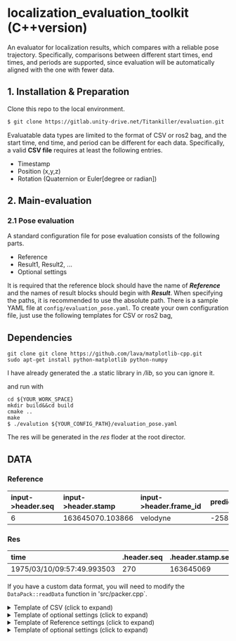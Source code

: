# localization_evaluation_toolkit (C++version)

An evaluator for localization results, which compares with a reliable pose trajectory. Specifically, comparisons between different start times, end times, and periods are supported, since evaluation will be automatically aligned with the one with fewer data.

## 1. Installation & Preparation

Clone this repo to the local environment.

```sh
$ git clone https://gitlab.unity-drive.net/Titankiller/evaluation.git
```

Evaluatable data types are limited to the format of CSV or ros2 bag, and the start time, end time, and period can be different for each data.
Specifically, a valid **CSV file** requires at least the following entries.

- Timestamp
- Position (x,y,z)
- Rotation (Quaternion or Euler[degree or radian])

## 2. Main-evaluation

### 2.1 Pose evaluation

A standard configuration file for pose evaluation consists of the following parts.

- Reference
- Result1, Result2, ...
- Optional settings

It is required that the reference block should have the name of ***Reference*** and the names of result blocks should begin with ***Result***.
When specifying the paths, it is recommended to use the absolute path.
There is a sample YAML file at `config/evaluation_pose.yaml`.
To create your own configuration file, just use the following templates for CSV or ros2 bag,

## Dependencies

```
git clone git clone https://github.com/lava/matplotlib-cpp.git
sudo apt-get install python-matplotlib python-numpy
```

I have already generated the .a static library in */lib*, so you can ignore it.

and run with

```
cd ${YOUR_WORK_SPACE}
mkdir build&&cd build
cmake ..
make
$ ./evalution ${YOUR_CONFIG_PATH}/evaluation_pose.yaml
```

The res will be generated in the *res* floder at the root director.

## DATA

### Reference

| input->header.seq | input->header.stamp | input->header.frame_id | predict_pose_x | predict_pose_y | predict_pose_z | predict_pose_roll | predict_pose_pitch | predict_pose_yaw | exe_time_sum |
| :------------------ | :-------------------- | :----------------------- | :--------------- | :--------------- | :--------------- | :------------------ | :------------------- | :----------------- | :------------- |
|                 6 |    163645070.103866 | velodyne               |   -25869.68916 |    -93280.4161 |        1.61705 |                 0 |            0.00122 |          1.75112 |     1815.736 |

### Res

| time                       | .header.seq | .header.stamp.secs | .header.stamp.nsecs | .header.frame_id | .pose.pose.position.x | .pose.pose.position.y | .pose.pose.position.z | .pose.pose.orientation.x | .pose.pose.orientation.y | .pose.pose.orientation.z | .pose.pose.orientation.w |
| :--------------------------- | :------------ | :------------------- | :-------------------- | :----------------- | :---------------------- | :---------------------- | :---------------------- | :------------------------- | :------------------------- | :------------------------- | :------------------------- |
| 1975/03/10/09:57:49.993503 |         270 |          163645069 |           993503132 | map              |        -25869.6261582 |        -93280.6712351 |         1.55207324028 |        -0.00114102813738 |         0.00135154030913 |           0.767611759692 |           0.640912675625 |

If you have a custom data format, you will need to modify the `DataPack::readData` function in 'src/packer.cpp`.


<details>
<summary>Template of CSV (click to expand)</summary>

```yaml
Reference/Result:
  ## Auxiliary info
  label: any
  type: 0 # [0]: version only for csv, 
  path: /path/to/csv

  ## Time
  separate_time_stamp: false # [true]:Set secs_stamp_column and nsecs_stamp_column / [false]:Set stamp_column
  #--------true--------#
  secs_stamp_column: 2
  nsecs_stamp_column: 3
  #--------false-------#
  stamp_column: 0

  ## Position
  x_column: 1
  y_column: 2
  z_column: 3

  ## Rotation
  use_quaternion: false # [true]:Set Quaternion / [false]:Set Euler
  #--------true--------#
  # Quaternion
  ori_x_column: 8
  ori_y_column: 9
  ori_z_column: 10
  ori_w_column: 11
  #--------false-------#
  # Euler
  use_radian: true # [true]:radian / [false]:degree
  roll_column: 4
  pitch_column: 5
  yaw_column: 6

  ## TF
  tf_time: 0   # [s]
  tf_x: 0      # [m]
  tf_y: 0      # [m]
  tf_z: 0      # [m]
  tf_roll: 0   # [rad]
  tf_pitch: 0  # [rad]
  tf_yaw: 0    # [rad]
  inv_roll: 1  # 1 or -1
  inv_pitch: 1 # 1 or -1
  inv_yaw: 1   # 1 or -1

  # Display ellipse (put 2D covariance in result file)
  display_ellipse: false #unsupport
  covariance_xx_column: 10
  covariance_xy_column: 11
  covariance_yx_column: 12
  covariance_yy_column: 13
```

</details>

<details>
<summary>Template of optional settings (click to expand)</summary>

```yaml
# Horizontal axis
axis_type: 0   # [0]:time, [1]:distance
degree_type: 0 # [0]:radian, [1]:degree

# Trajectory graph dilution
dilution_step: 10 # at least 1, the larger the sparser for better performance

# Trajectory graph numbering
progress_info: 0 # [0]:off, [1]:number, [2]:time, [3]:ros time, [4]:distance
interval: 0      # progress_info is [2]:second, [3]:second, [4]:meter

# Font
title_font_size: 14 
label_font_size: 10
ticks_font_size: 8

# Save
save_figures: true
save_extension_type: png # without "."
save_dataframe: true
output_directory: /path/to/output/directory

use_lerp: false
```

</details>

<details>
<summary>Template of Reference settings (click to expand)</summary>

```
```yaml
Reference:
  ## Auxiliary info
  label: reference
  path: /path/to/reference/csv

  ## Time
  separate_time_stamp: false # [true]:Set secs_stamp_column and nsecs_stamp_column / [false]:Set stamp_column
  #--------true--------#
  secs_stamp_column: 1
  nsecs_stamp_column: 2
  #--------false-------#
  stamp_column: 2

  ## Position
  x_column: 4
  y_column: 5
  z_column: 6

  ## Rotation
  use_quaternion: true # [true]:Set Quaternion / [false]:Set Euler
  #--------true--------#
  # Quaternion
  ori_x_column: 7
  ori_y_column: 8
  ori_z_column: 9
  ori_w_column: 10
  #--------false-------#
  # Euler
  use_radian: true # [true]:radian / [false]:degree
  roll_column: 7
  pitch_column: 8
  yaw_column: 9

  ## Enu velocity
  use_enu_vel: false # [true]: use enu velocity / [false]: ignored
  vel_x_column: 0
  vel_y_column: 0
  vel_z_column: 0

  ## Angular
  use_angular: false # [true]: use angular / [false]: ignored
  angular_x_column: 0
  angular_y_column: 0
  angular_z_column: 0

  # GNSS quality
  use_gnss_qual: false # [true]: use GNSS quality / [false]: ignored
  gnss_qual: 10
```

</details>

<details>
<summary>Template of optional settings (click to expand)</summary>

```yaml
# Trajectory graph numbering
progress_info: 0 # [0]:off, [1]:number, [2]:time, [3]:ros time, [4]:distance
interval: 0      # progress_info is [2]:second, [3]:second, [4]:meter

# Misc
sync_time_threshold: 0.01  # Time threshold for judgment for time synchronization [s]
leap_time: 0.0             # Offset correction for time synchronizatio [s]
based_heading_angle: false # [true]:The heading angle is based on North / [false]:The heading angle is based on East (ros data)
distance_length: 100       # Distance to calculate relative trajectory [m]
distance_step: 50          # Calculate relative trajectories step [m]
eval_step_max: 3.0   # Maximum value of error to be evaluated default [m]

# Font
title_font_size: 14
label_font_size: 10
ticks_font_size: 8

# Save
save_figures: true
save_extension_type: png # without "."
save_dataframe: true
output_directory: /path/to/output/directory
```



